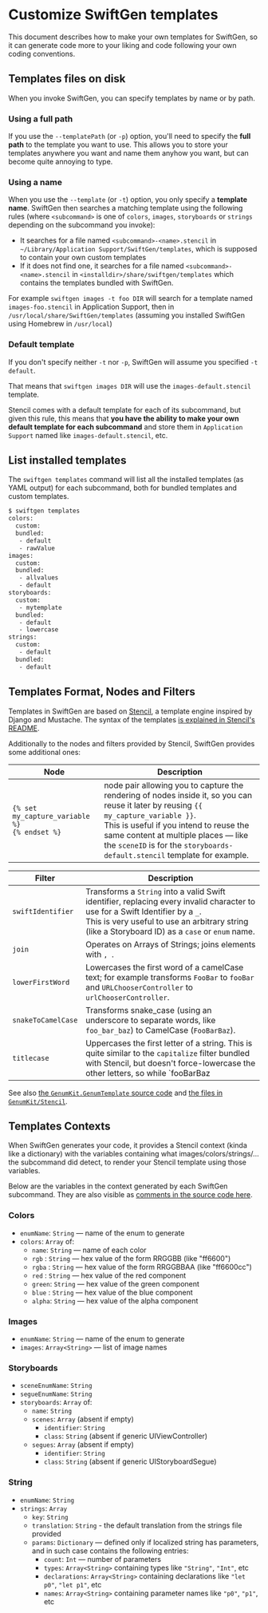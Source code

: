 # Customize SwiftGen templates

This document describes how to make your own templates for SwiftGen, so it can generate code more to your liking and code following your own coding conventions.

## Templates files on disk

When you invoke SwiftGen, you can specify templates by name or by path.

### Using a full path

If you use the `--templatePath` (or `-p`) option, you'll need to specify the **full path** to the template you want to use. This allows you to store your templates anywhere you want and name them anyhow you want, but can become quite annoying to type.

### Using a name

When you use the `--template` (or `-t`) option, you only specify a **template name**. SwiftGen then searches a matching template using the following rules (where `<subcommand>` is one of `colors`, `images`, `storyboards` or `strings` depending on the subcommand you invoke):

* It searches for a file named `<subcommand>-<name>.stencil` in `~/Library/Application Support/SwiftGen/templates`, which is supposed to contain your own custom templates
* If it does not find one, it searches for a file named `<subcommand>-<name>.stencil` in `<installdir>/share/swiftgen/templates` which contains the templates bundled with SwiftGen.

For example `swiftgen images -t foo DIR` will search for a template named `images-foo.stencil` in Application Support, then in `/usr/local/share/SwiftGen/templates` (assuming you installed SwiftGen using Homebrew in `/usr/local`)

### Default template

If you don't specify neither `-t` nor `-p`, SwiftGen will assume you specified `-t default`.

That means that `swiftgen images DIR` will use the `images-default.stencil` template.

Stencil comes with a default template for each of its subcommand, but given this rule, this means that **you have the ability to make your own default template for each subcommand** and store them in `Application Support` named like `images-default.stencil`, etc.

## List installed templates

The `swiftgen templates` command will list all the installed templates (as YAML output) for each subcommand, both for bundled templates and custom templates.

```bash
$ swiftgen templates
colors:
  custom:
  bundled:
   - default
   - rawValue
images:
  custom:
  bundled:
   - allvalues
   - default
storyboards:
  custom:
   - mytemplate
  bundled:
   - default
   - lowercase
strings:
  custom:
   - default
  bundled:
   - default
```

## Templates Format, Nodes and Filters

Templates in SwiftGen are based on [Stencil](https://github.com/kylef/Stencil), a template engine inspired by Django and Mustache. The syntax of the templates [is explained in Stencil's README](https://github.com/kylef/Stencil#templates).

Additionally to the nodes and filters provided by Stencil, SwiftGen provides some additional ones:

| Node | Description |
| ---- | ----------- |
| `{% set my_capture_variable %}`<br>`{% endset %}` | node pair allowing you to capture the rendering of nodes inside it, so you can reuse it later by reusing `{{ my_capture_variable }}`.<br>This is useful if you intend to reuse the same content at multiple places — like the `sceneID` is for the `storyboards-default.stencil` template for example. |

| Filter | Description |
| ------ | ----------- |
| `swiftIdentifier` | Transforms a `String` into a valid Swift identifier, replacing every invalid character to use for a Swift Identifier by a `_`.<br>This is very useful to use an arbitrary string (like a Storyboard ID) as a `case` or `enum` name. |
| `join` | Operates on Arrays of Strings; joins elements with `, `. |
| `lowerFirstWord` | Lowercases the first word of a camelCase text; for example transforms `FooBar` to `fooBar` and `URLChooserController` to `urlChooserController`. |
| `snakeToCamelCase` | Transforms snake_case (using an underscore to separate words, like `foo_bar_baz`) to CamelCase (`FooBarBaz`). |
| `titlecase` | Uppercases the first letter of a string. This is quite similar to the `capitalize` filter bundled with Stencil, but doesn't force-lowercase the other letters, so while `fooBarBaz|capitalize` will return `Foobarbaz`, `fooBarBaz|titlecase` with return `FooBarBaz`. |

See also [the `GenumKit.GenumTemplate` source code](https://github.com/SwiftGen/SwiftGen/blob/master/GenumKit/Stencil/GenumTemplate.swift#L35-L42) and [the files in `GenumKit/Stencil`](https://github.com/SwiftGen/SwiftGen/tree/master/GenumKit/Stencil).

## Templates Contexts

When SwiftGen generates your code, it provides a Stencil context (kinda like a dictionary) with the variables containing what images/colors/strings/… the subcommand did detect, to render your Stencil template using those variables.

Below are the variables in the context generated by each SwiftGen subcommand. They are also visible as [comments in the source code here](https://github.com/SwiftGen/SwiftGen/blob/master/GenumKit/Stencil/Contexts.swift).

### Colors

 - `enumName`: `String` — name of the enum to generate
 - `colors`: `Array` of:
    - `name`: `String` — name of each color
    - `rgb`  : `String` — hex value of the form RRGGBB (like "ff6600")
    - `rgba` : `String` — hex value of the form RRGGBBAA (like "ff6600cc")
    - `red`  : `String` — hex value of the red component
    - `green`: `String` — hex value of the green component
    - `blue` : `String` — hex value of the blue component
    - `alpha`: `String` — hex value of the alpha component

### Images

 - `enumName`: `String` — name of the enum to generate
 - `images`: `Array<String>` — list of image names

### Storyboards

 - `sceneEnumName`: `String`
 - `segueEnumName`: `String`
 - `storyboards`: `Array` of:
    - `name`: `String`
    - `scenes`: `Array` (absent if empty)
       - `identifier`: `String`
       - `class`: `String` (absent if generic UIViewController)
    - `segues`: `Array` (absent if empty)
       - `identifier`: `String`
       - `class`: `String` (absent if generic UIStoryboardSegue)

### String

 - `enumName`: `String`
 - `strings`: `Array`
    - `key`: `String`
    - `translation`: `String` - the default translation from the strings file provided
    - `params`: `Dictionary` — defined only if localized string has parameters, and in such case contains the following entries:
       - `count`: `Int` — number of parameters
       - `types`: `Array<String>` containing types like `"String"`, `"Int"`, etc
       - `declarations`: `Array<String>` containing declarations like `"let p0"`, `"let p1"`, etc
       - `names`: `Array<String>` containing parameter names like `"p0"`, `"p1"`, etc
